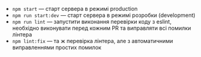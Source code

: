 -   `npm start` &mdash; старт сервера в режимі production
-   `npm run start:dev` &mdash; старт сервера в режимі розробки (development)
-   `npm run lint` &mdash; запустити виконання перевірки коду з eslint, необхідно виконувати перед кожним PR та виправляти всі помилки лінтера
-   `npm lint:fix` &mdash; та ж перевірка лінтера, але з автоматичними виправленнями простих помилок
